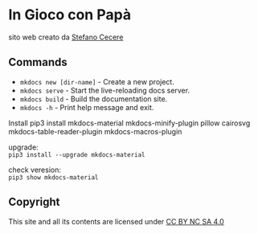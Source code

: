 # In Gioco con Papà
sito web creato da [Stefano Cecere](https://github.com/StefanoCecere)

## Commands

- `mkdocs new [dir-name]` - Create a new project.
- `mkdocs serve` - Start the live-reloading docs server.
- `mkdocs build` - Build the documentation site.
- `mkdocs -h` - Print help message and exit.

Install
pip3 install mkdocs-material mkdocs-minify-plugin pillow cairosvg mkdocs-table-reader-plugin mkdocs-macros-plugin

upgrade:  
`pip3 install --upgrade mkdocs-material`

check veresion:  
`pip3 show mkdocs-material`

## Copyright
This site and all its contents are licensed under [CC BY NC SA 4.0](https://creativecommons.org/licenses/by-nc-sa/4.0)
